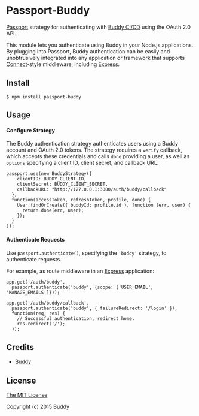 # Passport-Buddy

[Passport](http://passportjs.org/) strategy for authenticating with [Buddy CI/CD](https://buddy.works/)
using the OAuth 2.0 API.

This module lets you authenticate using Buddy in your Node.js applications.
By plugging into Passport, Buddy authentication can be easily and
unobtrusively integrated into any application or framework that supports
[Connect](http://www.senchalabs.org/connect/)-style middleware, including
[Express](http://expressjs.com/).

## Install

    $ npm install passport-buddy

## Usage

#### Configure Strategy

The Buddy authentication strategy authenticates users using a Buddy account
and OAuth 2.0 tokens.  The strategy requires a `verify` callback, which accepts
these credentials and calls `done` providing a user, as well as `options`
specifying a client ID, client secret, and callback URL.

    passport.use(new BuddyStrategy({
        clientID: BUDDY_CLIENT_ID,
        clientSecret: BUDDY_CLIENT_SECRET,
        callbackURL: "http://127.0.0.1:3000/auth/buddy/callback"
      },
      function(accessToken, refreshToken, profile, done) {
        User.findOrCreate({ buddyId: profile.id }, function (err, user) {
          return done(err, user);
        });
      }
    ));

#### Authenticate Requests

Use `passport.authenticate()`, specifying the `'buddy'` strategy, to
authenticate requests.

For example, as route middleware in an [Express](http://expressjs.com/)
application:

    app.get('/auth/buddy',
      passport.authenticate('buddy', {scope: ['USER_EMAIL', 'MANAGE_EMAILS']}));

    app.get('/auth/buddy/callback', 
      passport.authenticate('buddy', { failureRedirect: '/login' }),
      function(req, res) {
        // Successful authentication, redirect home.
        res.redirect('/');
      });

## Credits

  - [Buddy](http://github.com/buddy-works)

## License

[The MIT License](http://opensource.org/licenses/MIT)

Copyright (c) 2015 Buddy

